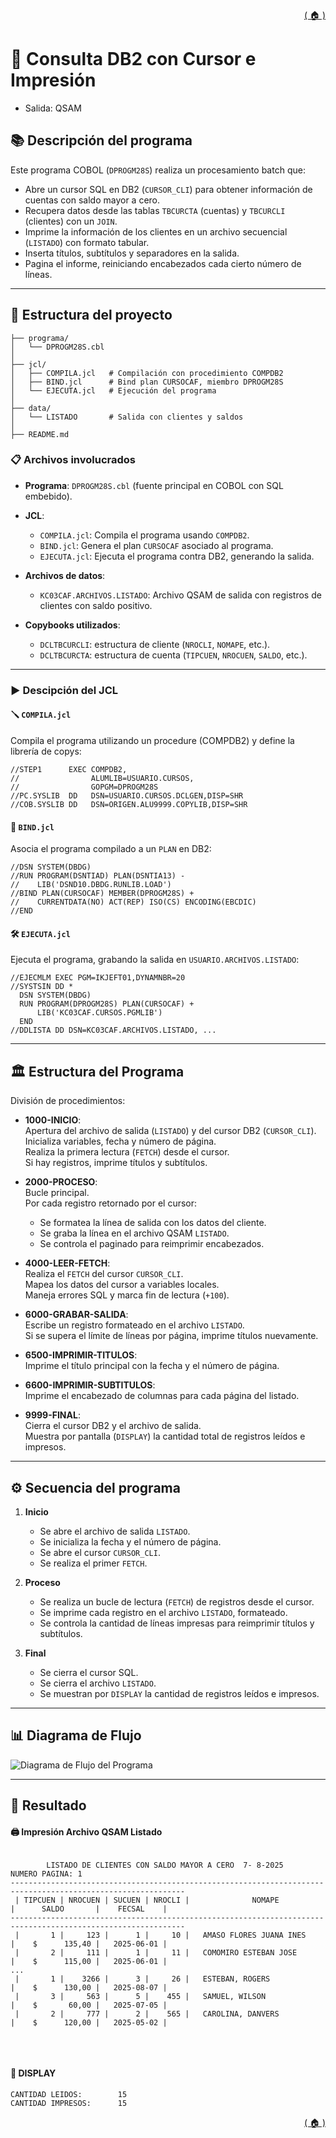 <div style="text-align: right;">

[( 🏠 )](/)

</div>

# 🧾 Consulta DB2 con Cursor e Impresión
- Salida: QSAM

## 📚 Descripción del programa

Este programa COBOL (`DPROGM28S`) realiza un procesamiento batch que:

- Abre un cursor SQL en DB2 (`CURSOR_CLI`) para obtener información de cuentas con saldo mayor a cero.
- Recupera datos desde las tablas `TBCURCTA` (cuentas) y `TBCURCLI` (clientes) con un `JOIN`.
- Imprime la información de los clientes en un archivo secuencial (`LISTADO`) con formato tabular.
- Inserta títulos, subtítulos y separadores en la salida.
- Pagina el informe, reiniciando encabezados cada cierto número de líneas.
---

## 🚀 Estructura del proyecto
```
├── programa/
│   └── DPROGM28S.cbl
│
├── jcl/
│   ├── COMPILA.jcl   # Compilación con procedimiento COMPDB2
│   ├── BIND.jcl      # Bind plan CURSOCAF, miembro DPROGM28S
│   └── EJECUTA.jcl   # Ejecución del programa
│
├── data/
│   └── LISTADO       # Salida con clientes y saldos
│
├── README.md
```

### 📋 Archivos involucrados

- **Programa**: `DPROGM28S.cbl` (fuente principal en COBOL con SQL embebido).
- **JCL**:
  - `COMPILA.jcl`: Compila el programa usando `COMPDB2`.
  - `BIND.jcl`: Genera el plan `CURSOCAF` asociado al programa.
  - `EJECUTA.jcl`: Ejecuta el programa contra DB2, generando la salida.
- **Archivos de datos**:
  - `KC03CAF.ARCHIVOS.LISTADO`: Archivo QSAM de salida con registros de clientes con saldo positivo.

- **Copybooks utilizados**:
  - `DCLTBCURCLI`: estructura de cliente (`NROCLI`, `NOMAPE`, etc.). 
  - `DCLTBCURCTA`: estructura de cuenta (`TIPCUEN`, `NROCUEN`, `SALDO`, etc.).


---

### ▶️ Descipción del JCL

#### 🪛 `COMPILA.jcl`

Compila el programa utilizando un procedure (COMPDB2) y define la librería de copys:

```jcl
//STEP1      EXEC COMPDB2,
//                ALUMLIB=USUARIO.CURSOS,
//                GOPGM=DPROGM28S
//PC.SYSLIB  DD   DSN=USUARIO.CURSOS.DCLGEN,DISP=SHR
//COB.SYSLIB DD   DSN=ORIGEN.ALU9999.COPYLIB,DISP=SHR
```

#### 🔗 `BIND.jcl`
Asocia el programa compilado a un `PLAN` en DB2:

```jcl
//DSN SYSTEM(DBDG)
//RUN PROGRAM(DSNTIAD) PLAN(DSNTIA13) -
//    LIB('DSND10.DBDG.RUNLIB.LOAD')
//BIND PLAN(CURSOCAF) MEMBER(DPROGM28S) +
//    CURRENTDATA(NO) ACT(REP) ISO(CS) ENCODING(EBCDIC)
//END
```

#### 🛠️ `EJECUTA.jcl`
Ejecuta el programa, grabando la salida en `USUARIO.ARCHIVOS.LISTADO`:

```jcl
//EJECMLM EXEC PGM=IKJEFT01,DYNAMNBR=20
//SYSTSIN DD *
  DSN SYSTEM(DBDG)
  RUN PROGRAM(DPROGM28S) PLAN(CURSOCAF) +
      LIB('KC03CAF.CURSOS.PGMLIB')
  END
//DDLISTA DD DSN=KC03CAF.ARCHIVOS.LISTADO, ...
```
---
## 🏛️ Estructura del Programa  
División de procedimientos:

- **1000-INICIO**:  
  Apertura del archivo de salida (`LISTADO`) y del cursor DB2 (`CURSOR_CLI`).  
  Inicializa variables, fecha y número de página.  
  Realiza la primera lectura (`FETCH`) desde el cursor.  
  Si hay registros, imprime títulos y subtítulos.

- **2000-PROCESO**:  
  Bucle principal.  
  Por cada registro retornado por el cursor:
  - Se formatea la línea de salida con los datos del cliente.
  - Se graba la línea en el archivo QSAM `LISTADO`.
  - Se controla el paginado para reimprimir encabezados.

- **4000-LEER-FETCH**:  
  Realiza el `FETCH` del cursor `CURSOR_CLI`.  
  Mapea los datos del cursor a variables locales.  
  Maneja errores SQL y marca fin de lectura (`+100`).

- **6000-GRABAR-SALIDA**:  
  Escribe un registro formateado en el archivo `LISTADO`.  
  Si se supera el límite de líneas por página, imprime títulos nuevamente.

- **6500-IMPRIMIR-TITULOS**:  
  Imprime el título principal con la fecha y el número de página.

- **6600-IMPRIMIR-SUBTITULOS**:  
  Imprime el encabezado de columnas para cada página del listado.

- **9999-FINAL**:  
  Cierra el cursor DB2 y el archivo de salida.  
  Muestra por pantalla (`DISPLAY`) la cantidad total de registros leídos e impresos.

---

## ⚙️ Secuencia del programa

1. **Inicio**
   - Se abre el archivo de salida `LISTADO`.
   - Se inicializa la fecha y el número de página.
   - Se abre el cursor `CURSOR_CLI`.
   - Se realiza el primer `FETCH`.

2. **Proceso**
   - Se realiza un bucle de lectura (`FETCH`) de registros desde el cursor.
   - Se imprime cada registro en el archivo `LISTADO`, formateado.
   - Se controla la cantidad de líneas impresas para reimprimir títulos y subtítulos.

3. **Final**
   - Se cierra el cursor SQL.
   - Se cierra el archivo `LISTADO`.
   - Se muestran por `DISPLAY` la cantidad de registros leídos e impresos.

---

## 📊 Diagrama de Flujo
<image src="./GRAFICO.png" alt="Diagrama de Flujo del Programa">

---
## 🎯 Resultado

#### 🖨️ Impresión Archivo QSAM Listado
```texto

        LISTADO DE CLIENTES CON SALDO MAYOR A CERO  7- 8-2025    NUMERO PAGINA: 1
-------------------------------------------------------------------------------------------------------------
 | TIPCUEN | NROCUEN | SUCUEN | NROCLI |              NOMAPE              |      SALDO       |    FECSAL    |
-------------------------------------------------------------------------------------------------------------
 |       1 |     123 |      1 |     10 |   AMASO FLORES JUANA INES        |    $      135,40 |   2025-06-01 |
 |       2 |     111 |      1 |     11 |   COMOMIRO ESTEBAN JOSE          |    $      115,00 |   2025-06-01 |
...
 |       1 |    3266 |      3 |     26 |   ESTEBAN, ROGERS                |    $      130,00 |   2025-08-07 |
 |       3 |     563 |      5 |    455 |   SAMUEL, WILSON                 |    $       60,00 |   2025-07-05 |
 |       2 |     777 |      2 |    565 |   CAROLINA, DANVERS              |    $      120,00 |   2025-05-02 |


```
</br>

#### 💬 DISPLAY 
```TEXT
CANTIDAD LEIDOS:        15   
CANTIDAD IMPRESOS:      15   
```

<div style="text-align: right;">

[( 🏠 )](/)

</div>

